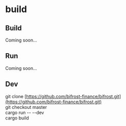 # build

## Build

Coming soon...

## Run

Coming soon...

## Dev

git clone [https://github.com/bifrost-finance/bifrost.git](https://github.com/bifrost-finance/bifrost.git)  
git checkout master  
cargo run -- --dev  
cargo build

